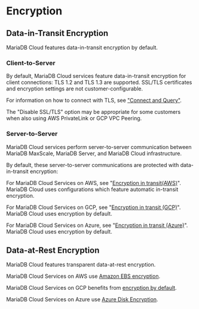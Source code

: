 # Encryption

## **Data-in-Transit Encryption**

MariaDB Cloud features data-in-transit encryption by default.

### Client-to-Server

By default, MariaDB Cloud services feature data-in-transit encryption for client connections: TLS 1.2 and TLS 1.3 are supported. SSL/TLS certificates and encryption settings are not customer-configurable.

For information on how to connect with TLS, see ["Connect and Query"](../../Connecting%20to%20Sky%20DBs/).

The "Disable SSL/TLS" option may be appropriate for some customers when also using AWS PrivateLink or GCP VPC Peering.

### Server-to-Server

MariaDB Cloud services perform server-to-server communication between MariaDB MaxScale, MariaDB Server, and MariaDB Cloud infrastructure.

By default, these server-to-server communications are protected with data-in-transit encryption:

For MariaDB Cloud Services on AWS, see "[Encryption in transit(AWS)](https://docs.aws.amazon.com/AWSEC2/latest/UserGuide/data-protection.html#encryption-transit)". MariaDB Cloud uses configurations which feature automatic in-transit encryption.

For MariaDB Cloud Services on GCP, see "[Encryption in transit (GCP)](https://cloud.google.com/docs/security/encryption-in-transit#encryption_in_transit_by_default)". MariaDB Cloud uses encryption by default.

For MariaDB Cloud Services on Azure, see "[Encryption in transit (Azure)](https://learn.microsoft.com/en-us/azure/security/fundamentals/encryption-overview#encryption-of-data-in-transit)". MariaDB Cloud uses encryption by default.

## **Data-at-Rest Encryption**

MariaDB Cloud features transparent data-at-rest encryption.

MariaDB Cloud Services on AWS use [Amazon EBS encryption](https://docs.aws.amazon.com/AWSEC2/latest/UserGuide/EBSEncryption.html).

MariaDB Cloud Services on GCP benefits from [encryption by default](https://cloud.google.com/security/encryption-at-rest/default-encryption).

MariaDB Cloud Services on Azure use [Azure Disk Encryption](https://learn.microsoft.com/en-us/azure/virtual-machines/disk-encryption-overview).
